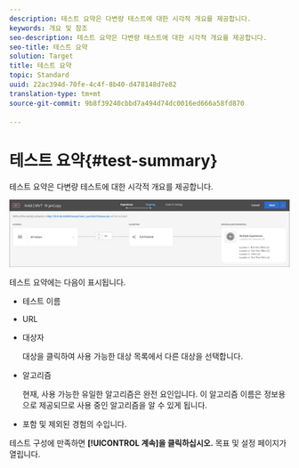 ```yaml
---
description: 테스트 요약은 다변량 테스트에 대한 시각적 개요를 제공합니다.
keywords: 개요 및 참조
seo-description: 테스트 요약은 다변량 테스트에 대한 시각적 개요를 제공합니다.
seo-title: 테스트 요약
solution: Target
title: 테스트 요약
topic: Standard
uuid: 22ac394d-70fe-4c4f-8b40-d478148d7e82
translation-type: tm+mt
source-git-commit: 9b8f39240cbbd7a494d74dc0016ed666a58fd870

---
```



# 테스트 요약{#test-summary}

테스트 요약은 다변량 테스트에 대한 시각적 개요를 제공합니다.

![테스트 요약 대화 상자](/help/c-activities/c-multivariate-testing/t-create-multivariate-test/assets/summary2new.png)

테스트 요약에는 다음이 표시됩니다.

* 테스트 이름
* URL
* 대상자

   대상을 클릭하여 사용 가능한 대상 목록에서 다른 대상을 선택합니다.
* 알고리즘

   현재, 사용 가능한 유일한 알고리즘은 완전 요인입니다. 이 알고리즘 이름은 정보용으로 제공되므로 사용 중인 알고리즘을 알 수 있게 됩니다.
* 포함 및 제외된 경험의 수입니다.

테스트 구성에 만족하면 **[!UICONTROL 계속]을 클릭하십시오.** 목표 및 설정 페이지가 열립니다.
